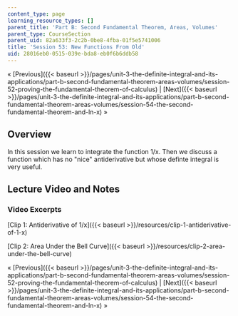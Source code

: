```yaml
---
content_type: page
learning_resource_types: []
parent_title: 'Part B: Second Fundamental Theorem, Areas, Volumes'
parent_type: CourseSection
parent_uid: 82a633f3-2c2b-0be8-4fba-01f5e5741006
title: 'Session 53: New Functions From Old'
uid: 28016eb0-0515-039e-bda8-eb0f6b6ddb58
---
```


« [Previous]({{< baseurl >}}/pages/unit-3-the-definite-integral-and-its-applications/part-b-second-fundamental-theorem-areas-volumes/session-52-proving-the-fundamental-theorem-of-calculus) | [Next]({{< baseurl >}}/pages/unit-3-the-definite-integral-and-its-applications/part-b-second-fundamental-theorem-areas-volumes/session-54-the-second-fundamental-theorem-and-ln-x) »

Overview
--------

In this session we learn to integrate the function 1/x. Then we discuss a function which has no "nice" antiderivative but whose definte integral is very useful.

Lecture Video and Notes
-----------------------

### Video Excerpts

[Clip 1: Antiderivative of 1/x]({{< baseurl >}}/resources/clip-1-antiderivative-of-1-x)

[Clip 2: Area Under the Bell Curve]({{< baseurl >}}/resources/clip-2-area-under-the-bell-curve)

« [Previous]({{< baseurl >}}/pages/unit-3-the-definite-integral-and-its-applications/part-b-second-fundamental-theorem-areas-volumes/session-52-proving-the-fundamental-theorem-of-calculus) | [Next]({{< baseurl >}}/pages/unit-3-the-definite-integral-and-its-applications/part-b-second-fundamental-theorem-areas-volumes/session-54-the-second-fundamental-theorem-and-ln-x) »